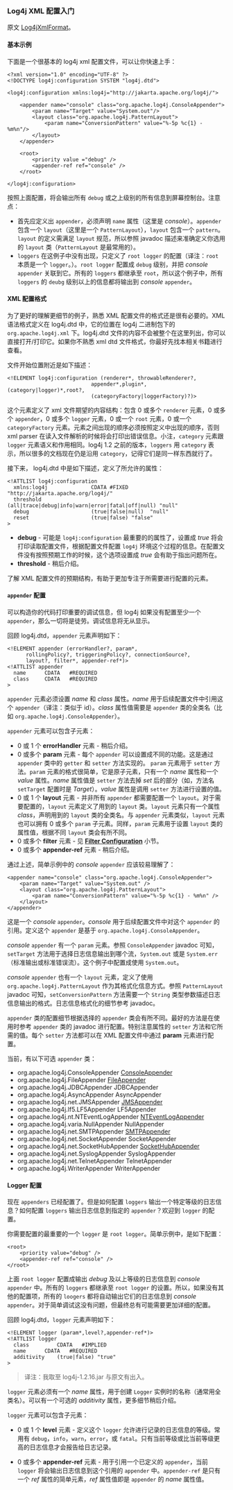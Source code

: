 ### Log4j XML 配置入门

原文 [Log4jXmlFormat](http://wiki.apache.org/logging-log4j/Log4jXmlFormat)。

#### 基本示例

下面是一个很基本的 log4j xml 配置文件，可以让你快速上手：

	<?xml version="1.0" encoding="UTF-8" ?>
	<!DOCTYPE log4j:configuration SYSTEM "log4j.dtd">

	<log4j:configuration xmlns:log4j="http://jakarta.apache.org/log4j/">

		<appender name="console" class="org.apache.log4j.ConsoleAppender">
			<param name="Target" value="System.out"/>
			<layout class="org.apache.log4j.PatternLayout">
				<param name="ConversionPattern" value="%-5p %c{1} - %m%n"/>
			</layout>
		</appender>

		<root>
			<priority value ="debug" />
			<appender-ref ref="console" />
		</root>

	</log4j:configuration>

按照上面配置，将会输出所有 `debug` 或之上级别的所有信息到屏幕控制台。注意点：

 - 首先应定义出 `appender`，必须声明 `name` 属性（这里是 *console*）。`appender` 包含一个 `layout`（这里是一个 `PatternLayout`），`layout` 包含一个 `pattern`。`layout` 的定义需满足 `layout` 规范，所以参照 javadoc 描述来准确定义你选用的 `layout` 类（`PatternLayout` 是最常用的）。
 - `loggers` 在这例子中没有出现，只定义了 `root logger` 的配置（译注：`root` 本质是一个 `logger`。）。`root logger` 配置成 `debug` 级别，并把 *console* `appender` 关联到它。所有的 `loggers` 都继承至 `root`，所以这个例子中，所有 `loggers` 的 `deubg` 级别以上的信息都将输出到 *console* `appender`。


#### XML 配置格式

为了更好的理解更细节的例子，熟悉 XML 配置文件的格式还是很有必要的。XML 语法格式定义在 log4j.dtd 中，它的位置在 log4j 二进制包下的 `org.apache.log4j.xml` 下。log4j.dtd 文件的内容不会被整个在这里列出，你可以直接打开/打印它。如果你不熟悉 xml dtd 文件格式，你最好先找本相关书籍进行查看。

文件开始位置附近是如下描述：

	<!ELEMENT log4j:configuration (renderer*, throwableRenderer?,
                               appender*,plugin*, (category|logger)*,root?,
                               (categoryFactory|loggerFactory)?)>

这个元素定义了 xml 文件期望的内容结构：包含 0 或多个 `renderer` 元素，0 或多个 `appender`，0 或多个 `logger` 元素，0 或一个 `root` 元素，0 或一个 `categoryFactory` 元素。元素之间出现的顺序必须按照定义中出现的顺序，否则 xml parser 在读入文件解析的时候将会打印出错误信息。小注，`category` 元素跟 `logger` 元素语义和作用相同。log4j 1.2 之前的版本，`loggers` 用 `category` 表示，所以很多的文档现在仍是沿用 `category`，记得它们是同一样东西就行了。

接下来， log4j.dtd 中是如下描述，定义了所允许的属性：

	<!ATTLIST log4j:configuration
	  xmlns:log4j              CDATA #FIXED "http://jakarta.apache.org/log4j/" 
	  threshold                (all|trace|debug|info|warn|error|fatal|off|null) "null"
	  debug                    (true|false|null)  "null"
	  reset                    (true|false) "false"
	>

 - **debug** - 可能是 `log4j:configuration` 最重要的的属性了，设置成 *true* 将会打印读取配置文件，根据配置文件配置 `log4j` 环境这个过程的信息。在配置文件没有按照预期工作的时候，这个选项设置成 *true* 会有助于指出问题所在。
 - **threshold** - 稍后介绍。

了解 XML 配置文件的预期结构，有助于更加专注于所需要进行配置的元素。


#### `appender` 配置

可以构造你的代码打印重要的调试信息，但 log4j 如果没有配置至少一个 `appender`，那么一切将是徒劳。调试信息将无从显示。

回顾 log4j.dtd，`appender` 元素声明如下：

	<!ELEMENT appender (errorHandler?, param*,
	      rollingPolicy?, triggeringPolicy?, connectionSource?,
	      layout?, filter*, appender-ref*)>
	<!ATTLIST appender
	  name 		CDATA 	#REQUIRED
	  class 	CDATA	#REQUIRED
	>

`appender` 元素必须设置 *name* 和 *class* 属性。*name* 用于后续配置文件中引用这个 `appender`（译注：类似于 id）。*class* 属性值需要是 `appender` 类的全类名（比如 `org.apache.log4j.ConsoleAppender`）。

`appender` 元素可以包含子元素：

 - 0 或 1 个 **errorHandler** 元素 - 稍后介绍。
 - 0 或多个 **param** 元素 - 每个 `appender` 可以设置成不同的功能。这是通过 `appender` 类中的 `getter` 和 `setter` 方法实现的。 `param` 元素用于 `setter` 方法。`param` 元素的格式很简单，它是原子元素，只有一个 *name* 属性和一个 *value* 属性。*name* 属性值是 `setter` 方法去掉 *set* 后的部分（如，方法名 `setTarget` 配置时是 *Target*）。*value* 属性是调用 `setter` 方法进行设置的值。
 - 0 或 1 个 **layout** 元素 - 并非所有 `appender` 都需要配置一个 `layout`。对于需要配置的，`layout` 元素定义了用到的 `layout` 类。`layout` 元素只有一个属性 *class*，声明用到的 `layout` 类的全类名。与 `appender` 元素类似，`layout` 元素也可以拥有 0 或多个 `param` 子元素。同样，`param` 元素用于设置 `layout` 类的属性值，根据不同 `layout` 类会有所不同。
 - 0 或多个 **filter** 元素 - 见 **[Filter Configuration](#Filter-Conf)** 小节。 
 - 0 或多个 **appender-ref** 元素 - 稍后介绍。

通过上述，简单示例中的 *console* `appender` 应该较易理解了：

	<appender name="console" class="org.apache.log4j.ConsoleAppender">
		<param name="Target" value="System.out" />
		<layout class="org.apache.log4j.PatternLayout">
			<param name="ConversionPattern" value="%-5p %c{1} - %m%n" />
		</layout>
	</appender>

这是一个 *console* `appender`。*console* 用于后续配置文件中对这个 `appender` 的引用。定义这个 `appender` 是基于 `org.apache.log4j.ConsoleAppender`。

*console* `appender` 有一个 `param` 元素。参照 `ConsoleAppender` javadoc 可知，`setTarget` 方法用于选择日志信息输出到哪个流，`System.out` 或是 `System.err`（标准输出或标准错误流）。这个例子中配置成使用 `System.out`。

*console* `appender` 也有一个 `layout` 元素，定义了使用 `org.apache.log4j.PatternLayout` 作为其格式化信息方式。参照 `PatternLayout` javadoc 可知，`setConversionPattern` 方法需要一个 `String` 类型参数描述日志信息输出的格式。日志信息格式化的细节参考 javadoc。

`appender` 类的配置细节根据选择的 `appender` 类会有所不同。最好的方法是在使用时参考 `appender` 类的 javadoc 进行配置。特别注意属性的 `setter` 方法和它所需的值。每个 `setter` 方法都可以在 XML 配置文件中通过 **param** 元素进行配置。

当前，有以下可选 `appender` 类：

 - org.apache.log4j.ConsoleAppender [ConsoleAppender](http://wiki.apache.org/logging-log4j/ConsoleAppender)
 - org.apache.log4j.FileAppender [FileAppender](http://wiki.apache.org/logging-log4j/FileAppender)
 - org.apache.log4j.JDBCAppender JDBCAppender
 - org.apache.log4j.AsyncAppender AsyncAppender
 - org.apache.log4j.net.JMSAppender [JMSAppender](http://wiki.apache.org/logging-log4j/JMSAppender)
 - org.apache.log4j.lf5.LF5Appender LF5Appender
 - org.apache.log4j.nt.NTEventLogAppender [NTEventLogAppender](http://wiki.apache.org/logging-log4j/NTEventLogAppender)
 - org.apache.log4j.varia.NullAppender NullAppender
 - org.apache.log4j.net.SMTPAppender [SMTPAppender](http://wiki.apache.org/logging-log4j/SMTPAppender)
 - org.apache.log4j.net.SocketAppender SocketAppender
 - org.apache.log4j.net.SocketHubAppender [SocketHubAppender](http://wiki.apache.org/logging-log4j/SocketHubAppender)
 - org.apache.log4j.net.SyslogAppender SyslogAppender
 - org.apache.log4j.net.TelnetAppender TelnetAppender
 - org.apache.log4j.WriterAppender WriterAppender


#### Logger 配置

现在 `appenders` 已经配置了。但是如何配置 `loggers` 输出一个特定等级的日志信息？如何配置 `loggers` 输出日志信息到指定的 `appender`？欢迎到 `logger` 的配置。

你需要配置的最重要的一个 `logger` 是 `root logger`。简单示例中，是如下配置：

	<root>
		<priority value="debug" />
		<appender-ref ref="console" />
	</root>

上面 `root logger` 配置成输出 *debug* 及以上等级的日志信息到 *console* `appender` 中。所有的 `loggers` 都继承至 `root logger` 的设置。所以，如果没有其他的配置项，所有的 `loogers` 都将自动输出它们的日志信息到 *console* `appender`。对于简单调试这没有问题，但最终总有可能需要更加详细的配置。

回顾 log4j.dtd，`logger` 元素声明如下：

	<!ELEMENT logger (param*,level?,appender-ref*)>
	<!ATTLIST logger
	  class         CDATA   #IMPLIED
	  name		CDATA	#REQUIRED
	  additivity	(true|false) "true"  
	>

 > 译注：我取至 log4j-1.2.16.jar 与原文有出入。

`logger` 元素必须有一个 *name* 属性，用于创建 `Logger` 实例时的名称（通常用全类名）。可以有一个可选的 *additivity* 属性，更多细节稍后介绍。

`logger` 元素可以包含子元素：

 - 0 或 1 个 **level** 元素 - 定义这个 `logger` 允许进行记录的日志信息的等级。常用有 `debug`，`info`，`warn`，`error`，或 `fatal`。只有当前等级或比当前等级更高的日志信息才会报告给日志记录。

 - 0 或多个 **appender-ref** 元素 - 用于引用一个已定义的 `appender`，当前 `logger` 将会输出日志信息到这个引用的 `appender` 中。`appender-ref` 是只有一个 *ref* 属性的简单元素，*ref* 属性值即是 `appender` 的 *name* 属性值。
